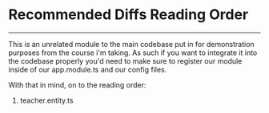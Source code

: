 # Recommended Diffs Reading Order

---

This is an unrelated module to the main codebase put in for demonstration purposes from the course i'm taking. As such if you want to integrate it into the codebase properly you'd need to make sure to register our module inside of our app.module.ts and our config files.

With that in mind, on to the reading order:

1. teacher.entity.ts
